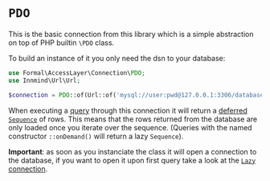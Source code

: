 # `PDO`

This is the basic connection from this library which is a simple abstraction on top of PHP builtin `\PDO` class.

To build an instance of it you only need the dsn to your database:

```php
use Formal\AccessLayer\Connection\PDO;
use Innmind\Url\Url;

$connection = PDO::of(Url::of('mysql://user:pwd@127.0.0.1:3306/database_name?charset=utf8mb4'));
```

When executing a [query](../queries/sql.md) through this connection it will return a [deferred `Sequence`](https://innmind.github.io/Immutable/SEQUENCE.html#defer) of rows. This means that the rows returned from the database are only loaded once you iterate over the sequence. (Queries with the named constructor `::onDemand()` will return a lazy `Sequence`).

**Important**: as soon as you instanciate the class it will open a connection to the database, if you want to open it upon first query take a look at the [`Lazy` connection](lazy.md).
